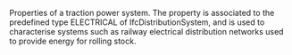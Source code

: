 Properties of a traction power system. The property is associated to the predefined type ELECTRICAL of IfcDistributionSystem, and is used to characterise systems such as railway electrical distribution networks used to provide energy for rolling stock.